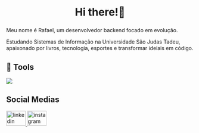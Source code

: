 <h1 align="center">Hi there!👋</h1>

###

<p align="left">Meu nome é Rafael, um desenvolvedor backend focado em evolução.

Estudando Sistemas de Informação na Universidade São Judas Tadeu, apaixonado por livros, tecnologia, esportes e transformar ideiais em código.</p>


## 🔧 Tools

  <img src="https://skillicons.dev/icons?i=ts,nodejs,py,prisma,postgres,docker,git" />

<h2 align="left">Social Medias</h2>

<div align="left">
  <a href="https://www.linkedin.com/in/rafasousa1" target="_blank">
    <img src="https://raw.githubusercontent.com/maurodesouza/profile-readme-generator/master/src/assets/icons/social/linkedin/default.svg" width="52" height="40" alt="linkedin logo"  />
  </a>
  <a href="https://www.instagram.com/rafa_ssd" target="_blank">
    <img src="https://raw.githubusercontent.com/maurodesouza/profile-readme-generator/master/src/assets/icons/social/instagram/default.svg" width="52" height="40" alt="instagram logo"  />
  </a>
</div>
